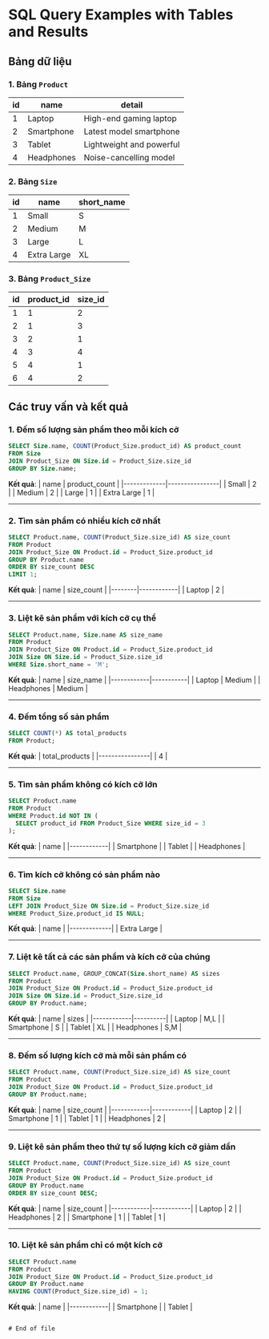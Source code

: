 
# SQL Query Examples with Tables and Results

## Bảng dữ liệu

### 1. Bảng `Product`
| id  | name          | detail                |
|-----|---------------|-----------------------|
| 1   | Laptop        | High-end gaming laptop|
| 2   | Smartphone    | Latest model smartphone|
| 3   | Tablet        | Lightweight and powerful|
| 4   | Headphones    | Noise-cancelling model|

### 2. Bảng `Size`
| id  | name          | short_name |
|-----|---------------|------------|
| 1   | Small         | S          |
| 2   | Medium        | M          |
| 3   | Large         | L          |
| 4   | Extra Large   | XL         |

### 3. Bảng `Product_Size`
| id  | product_id    | size_id    |
|-----|---------------|------------|
| 1   | 1             | 2          |
| 2   | 1             | 3          |
| 3   | 2             | 1          |
| 4   | 3             | 4          |
| 5   | 4             | 1          |
| 6   | 4             | 2          |

## Các truy vấn và kết quả

### 1. Đếm số lượng sản phẩm theo mỗi kích cỡ
```sql
SELECT Size.name, COUNT(Product_Size.product_id) AS product_count
FROM Size
JOIN Product_Size ON Size.id = Product_Size.size_id
GROUP BY Size.name;
```

**Kết quả**:
| name        | product_count |
|-------------|----------------|
| Small       | 2              |
| Medium      | 2              |
| Large       | 1              |
| Extra Large | 1              |

---

### 2. Tìm sản phẩm có nhiều kích cỡ nhất
```sql
SELECT Product.name, COUNT(Product_Size.size_id) AS size_count
FROM Product
JOIN Product_Size ON Product.id = Product_Size.product_id
GROUP BY Product.name
ORDER BY size_count DESC
LIMIT 1;
```

**Kết quả**:
| name   | size_count |
|--------|------------|
| Laptop | 2          |

---

### 3. Liệt kê sản phẩm với kích cỡ cụ thể
```sql
SELECT Product.name, Size.name AS size_name
FROM Product
JOIN Product_Size ON Product.id = Product_Size.product_id
JOIN Size ON Size.id = Product_Size.size_id
WHERE Size.short_name = 'M';
```

**Kết quả**:
| name       | size_name |
|------------|-----------|
| Laptop     | Medium    |
| Headphones | Medium    |

---

### 4. Đếm tổng số sản phẩm
```sql
SELECT COUNT(*) AS total_products
FROM Product;
```

**Kết quả**:
| total_products |
|----------------|
| 4              |

---

### 5. Tìm sản phẩm không có kích cỡ lớn
```sql
SELECT Product.name
FROM Product
WHERE Product.id NOT IN (
  SELECT product_id FROM Product_Size WHERE size_id = 3
);
```

**Kết quả**:
| name       |
|------------|
| Smartphone |
| Tablet     |
| Headphones |

---

### 6. Tìm kích cỡ không có sản phẩm nào
```sql
SELECT Size.name
FROM Size
LEFT JOIN Product_Size ON Size.id = Product_Size.size_id
WHERE Product_Size.product_id IS NULL;
```

**Kết quả**:
| name        |
|-------------|
| Extra Large |

---

### 7. Liệt kê tất cả các sản phẩm và kích cỡ của chúng
```sql
SELECT Product.name, GROUP_CONCAT(Size.short_name) AS sizes
FROM Product
JOIN Product_Size ON Product.id = Product_Size.product_id
JOIN Size ON Size.id = Product_Size.size_id
GROUP BY Product.name;
```

**Kết quả**:
| name       | sizes    |
|------------|----------|
| Laptop     | M,L      |
| Smartphone | S        |
| Tablet     | XL       |
| Headphones | S,M      |

---

### 8. Đếm số lượng kích cỡ mà mỗi sản phẩm có
```sql
SELECT Product.name, COUNT(Product_Size.size_id) AS size_count
FROM Product
JOIN Product_Size ON Product.id = Product_Size.product_id
GROUP BY Product.name;
```

**Kết quả**:
| name       | size_count |
|------------|------------|
| Laptop     | 2          |
| Smartphone | 1          |
| Tablet     | 1          |
| Headphones | 2          |

---

### 9. Liệt kê sản phẩm theo thứ tự số lượng kích cỡ giảm dần
```sql
SELECT Product.name, COUNT(Product_Size.size_id) AS size_count
FROM Product
JOIN Product_Size ON Product.id = Product_Size.product_id
GROUP BY Product.name
ORDER BY size_count DESC;
```

**Kết quả**:
| name       | size_count |
|------------|------------|
| Laptop     | 2          |
| Headphones | 2          |
| Smartphone | 1          |
| Tablet     | 1          |

---

### 10. Liệt kê sản phẩm chỉ có một kích cỡ
```sql
SELECT Product.name
FROM Product
JOIN Product_Size ON Product.id = Product_Size.product_id
GROUP BY Product.name
HAVING COUNT(Product_Size.size_id) = 1;
```

**Kết quả**:
| name       |
|------------|
| Smartphone |
| Tablet     |
```

# End of file
